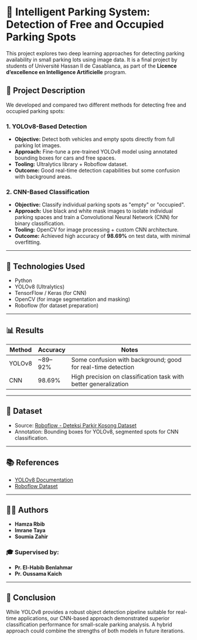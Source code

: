 # 🚗 Intelligent Parking System: Detection of Free and Occupied Parking Spots

This project explores two deep learning approaches for detecting parking availability in small parking lots using image data. It is a final project by students of Université Hassan II de Casablanca, as part of the **Licence d’excellence en Intelligence Artificielle** program.

## 📌 Project Description

We developed and compared two different methods for detecting free and occupied parking spots:

### 1. YOLOv8-Based Detection

* **Objective:** Detect both vehicles and empty spots directly from full parking lot images.
* **Approach:** Fine-tune a pre-trained YOLOv8 model using annotated bounding boxes for cars and free spaces.
* **Tooling:** Ultralytics library + Roboflow dataset.
* **Outcome:** Good real-time detection capabilities but some confusion with background areas.

### 2. CNN-Based Classification

* **Objective:** Classify individual parking spots as "empty" or "occupied".
* **Approach:** Use black and white mask images to isolate individual parking spaces and train a Convolutional Neural Network (CNN) for binary classification.
* **Tooling:** OpenCV for image processing + custom CNN architecture.
* **Outcome:** Achieved high accuracy of **98.69%** on test data, with minimal overfitting.

---

## 🧠 Technologies Used

* Python
* YOLOv8 (Ultralytics)
* TensorFlow / Keras (for CNN)
* OpenCV (for image segmentation and masking)
* Roboflow (for dataset preparation)

---

## 📊 Results

| Method | Accuracy | Notes                                                            |
| ------ | -------- | ---------------------------------------------------------------- |
| YOLOv8 | \~89–92% | Some confusion with background; good for real-time detection     |
| CNN    | 98.69%   | High precision on classification task with better generalization |

---

## 📁 Dataset

* Source: [Roboflow - Deteksi Parkir Kosong Dataset](https://universe.roboflow.com/skripsijeremy/deteksiparkirkosong/dataset/8)
* Annotation: Bounding boxes for YOLOv8, segmented spots for CNN classification.

---

## 📚 References

* [YOLOv8 Documentation](https://yolov8.org/how-to-use-fine-tune-yolov8/)
* [Roboflow Dataset](https://universe.roboflow.com/skripsijeremy/deteksiparkirkosong/dataset/8)

---

## 👨‍💻 Authors

* **Hamza Rbib**
* **Imrane Taya**
* **Soumia Zahir**

### 🎓 Supervised by:

* **Pr. El-Habib Benlahmar**
* **Pr. Oussama Kaich**

---

## 📌 Conclusion

While YOLOv8 provides a robust object detection pipeline suitable for real-time applications, our CNN-based approach demonstrated superior classification performance for small-scale parking analysis. A hybrid approach could combine the strengths of both models in future iterations.
